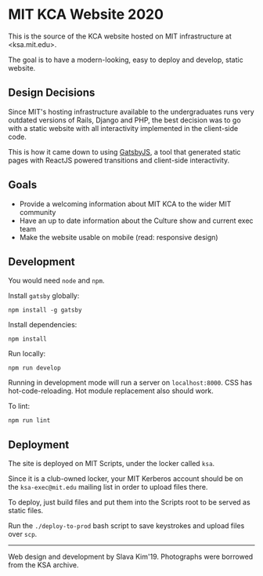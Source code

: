 # MIT KCA Website 2020

This is the source of the KCA website hosted on MIT infrastructure at <ksa.mit.edu>.

The goal is to have a modern-looking, easy to deploy and develop, static website.

## Design Decisions

Since MIT's hosting infrastructure available to the undergraduates runs very
outdated versions of Rails, Django and PHP, the best decision was to go with a
static website with all interactivity implemented in the client-side code.

This is how it came down to using [GatsbyJS](https://github.com/gatsbyjs/gatsby),
a tool that generated static pages with ReactJS powered transitions and
client-side interactivity.

## Goals

- Provide a welcoming information about MIT KCA to the wider MIT community
- Have an up to date information about the Culture show and current exec team
- Make the website usable on mobile (read: responsive design)

## Development

You would need `node` and `npm`.

Install `gatsby` globally:

```
npm install -g gatsby
```

Install dependencies:

```
npm install
```

Run locally:

```
npm run develop
```

Running in development mode will run a server on `localhost:8000`. CSS has hot-code-reloading. Hot module replacement also should work.

To lint:

```
npm run lint
```

## Deployment

The site is deployed on MIT Scripts, under the locker called `ksa`.

Since it is a club-owned locker, your MIT Kerberos account should be on
the `ksa-exec@mit.edu` mailing list in order to upload files there.

To deploy, just build files and put them into the Scripts root to be served
as static files.

Run the `./deploy-to-prod` bash script to save keystrokes and upload files
over `scp`.

---

Web design and development by Slava Kim'19.
Photographs were borrowed from the KSA archive.
